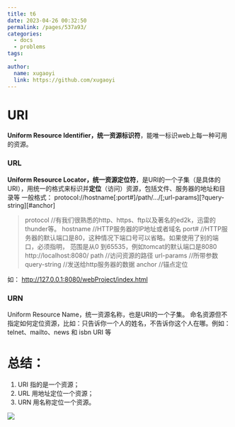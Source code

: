 ```yaml
---
title: t6
date: 2023-04-26 00:32:50
permalink: /pages/537a93/
categories:
  - docs
  - problems
tags:
  - 
author: 
  name: xugaoyi
  link: https://github.com/xugaoyi
---
```

# URI
**Uniform Resource Identifier，统一资源标识符**，能唯一标识web上每一种可用的资源。
### URL
**Uniform Resource Locator，统一资源定位符**，是URI的一个子集（是具体的URI），用统一的格式来标识并**定位**（访问）资源，包括文件、服务器的地址和目录等
一般格式：
protocol://hostname[:port#]/path/…/[;url-params][?query-string][#anchor]
> protocol //有我们很熟悉的http、https、ftp以及著名的ed2k，迅雷的thunder等。 
hostname   //HTTP服务器的IP地址或者域名 
port#  //HTTP服务器的默认端口是80，这种情况下端口号可以省略。如果使用了别的端口，必须指明， 范围是从0 到65535，例如tomcat的默认端口是8080  http://localhost:8080/ 
path   //访问资源的路径 
url-params  //所带参数  
query-string    //发送给http服务器的数据 
anchor //锚点定位

如： http://127.0.0.1:8080/webProject/index.html 
### URN
Uniform Resource Name，统一资源名称，也是URI的一个子集。
命名资源但不指定如何定位资源，比如：只告诉你一个人的姓名，不告诉你这个人在哪。例如：telnet、mailto、news 和 isbn URI 等

# 总结：

1. URI 指的是一个资源；
2. URL 用地址定位一个资源；
3. URN 用名称定位一个资源。

![](https://cdn.nlark.com/yuque/0/2022/png/34649835/1670510538427-52d80254-7a6c-4e2b-a190-4b1b7798baec.png#averageHue=%23f1f1ef&height=465&id=Ig09B&originHeight=465&originWidth=789&originalType=binary&ratio=1&rotation=0&showTitle=false&status=done&style=stroke&title=&width=789)
